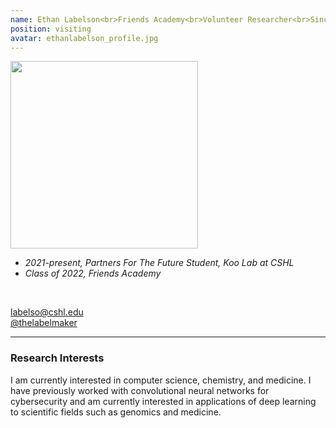 ```yaml
---
name: Ethan Labelson<br>Friends Academy<br>Volunteer Researcher<br>Since 2021<br>
position: visiting
avatar: ethanlabelson_profile.jpg
---
```


<img width="300" src="{{site.baseurl}}/images/people/{{page.avatar}}" data-action="zoom">
<br>

- _2021-present, Partners For The Future Student, Koo Lab at CSHL_ <br>
- _Class of 2022, Friends Academy_ <br>

<br>

<a href="mailto:labelso@cshl.edu"><i class="fa fa-envelope-o"></i> labelso@cshl.edu</a><br>
<a href="https://github.com/thelabelmaker"><i class="fa fa-github"></i> @thelabelmaker </a><br>

<hr>

### Research Interests

I am currently interested in computer science, chemistry, and medicine. I have previously worked with convolutional neural networks for cybersecurity and am currently interested in applications of deep learning to scientific fields such as genomics and medicine.
<br>
<br>
<br>

&nbsp;
&nbsp;
&nbsp;
&nbsp;
&nbsp;
&nbsp;
&nbsp;
&nbsp;
&nbsp;
&nbsp;
&nbsp;
&nbsp;
&nbsp;
&nbsp;
&nbsp;
&nbsp;
&nbsp;
&nbsp;
&nbsp;
&nbsp;
&nbsp;
&nbsp;
&nbsp;
&nbsp;

